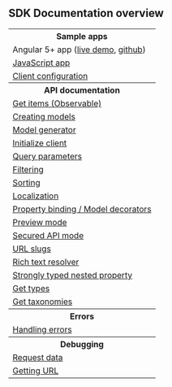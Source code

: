 ## SDK Documentation overview

<table>
<tbody>
<tr>
<th>Sample apps</th>
</tr>
<tr>
<td>Angular 5+ app (<a href="https://stackblitz.com/edit/kentico-cloud-angular-5-demo">live demo</a>, <a href="https://github.com/Enngage/KenticoCloudSampleAngularApp">github</a>)</td>
</tr>
<tr>
<td><a href="https://github.com/Enngage/KenticoCloudSampleJavascriptApp">JavaScript app</a></td>
</tr>
<tr>
<td><a href="https://github.com/Enngage/KenticoCloudDeliveryTypeScriptSDK/tree/major-version/doc#client-configuration">Client configuration</a></td>
</tr>
<tr>
</tr>

<tr>
<th>API documentation</th>
</tr>
<tr>
<td><a href="https://github.com/Enngage/KenticoCloudDeliveryTypeScriptSDK/tree/major-version/doc#installation#getting-data-observable">Get items (Observable)</a></td>
</tr>

<tr>
<td><a href="https://github.com/Enngage/KenticoCloudDeliveryTypeScriptSDK/tree/major-version/doc#creating-models">Creating models</a></td>
</tr>
<tr>
<td><a href="https://github.com/Enngage/KenticoCloudDeliveryTypeScriptSDK/tree/major-version/doc#dont-want-to-waste-time-creating-models-manually">Model generator</a></td>
</tr>
<tr>
<td><a href="https://github.com/Enngage/KenticoCloudDeliveryTypeScriptSDK/tree/major-version/doc#initializing-deliveryclient">Initialize client</a></td>
</tr>
<tr>
<td><a href="https://github.com/Enngage/KenticoCloudDeliveryTypeScriptSDK/tree/major-version/doc#using-query-parameters">Query parameters</a></td>
</tr>
<tr>
<td><a href="https://github.com/Enngage/KenticoCloudDeliveryTypeScriptSDK/tree/major-version/doc#filtering">Filtering</a></td>
</tr>
<tr>
<td><a href="https://github.com/Enngage/KenticoCloudDeliveryTypeScriptSDK/tree/major-version/doc#sorting">Sorting</a></td>
</tr>
<tr>
<td><a href="https://github.com/Enngage/KenticoCloudDeliveryTypeScriptSDK/tree/major-version/doc#getting-localized-items">Localization</a></td>
</tr>
<tr>
<td><a href="https://github.com/Enngage/KenticoCloudDeliveryTypeScriptSDK/tree/major-version/doc#property-binding-in-models">Property binding / Model decorators</a></td>
</tr>
<tr>
<td><a href="https://github.com/Enngage/KenticoCloudDeliveryTypeScriptSDK/tree/major-version/doc#preview-mode">Preview mode</a></td>
</tr>
<tr>
<td><a href="https://github.com/Enngage/KenticoCloudDeliveryTypeScriptSDK/tree/major-version/doc#secured-delivery-api-mode">Secured API mode</a></td>
</tr>
<tr>
<td><a href="https://github.com/Enngage/KenticoCloudDeliveryTypeScriptSDK/tree/major-version/doc#url-slugs-links">URL slugs</a></td>
</tr>
<tr>
<td><a href="https://github.com/Enngage/KenticoCloudDeliveryTypeScriptSDK/tree/major-version/doc#resolving-modular-content-in-rich-text-fields">Rich text resolver</a></td>
</tr>
<tr>
<td><a href="https://github.com/Enngage/KenticoCloudDeliveryTypeScriptSDK/tree/major-version/doc#strongly-typed-nested-property">Strongly typed nested property</a></td>
</tr>

<tr>
<td><a href="https://github.com/Enngage/KenticoCloudDeliveryTypeScriptSDK/tree/major-version/doc#getting-content-types">Get types</a></td>
</tr>

<tr>
<td><a href="https://github.com/Enngage/KenticoCloudDeliveryTypeScriptSDK/tree/major-version/doc#working-with-taxonomies">Get taxonomies</a></td>
</tr>
<tr>
<th>Errors</th>
</tr>
<tr>
<td><a href="https://github.com/Enngage/KenticoCloudDeliveryTypeScriptSDK/tree/major-version/doc#handling-errors">Handling errors</a></td>
</tr>
<tr>
<th>Debugging</th>
</tr>
<tr>
<td><a href="https://github.com/Enngage/KenticoCloudDeliveryTypeScriptSDK/tree/major-version/doc#accessing-request-data">Request data</a></td>
</tr>
<tr>
<td><a href="https://github.com/Enngage/KenticoCloudDeliveryTypeScriptSDK/tree/major-version/doc#installation#getting-url-of-a-query">Getting URL</a></td>
</tr>
</tbody>
</table>